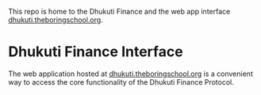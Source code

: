 This repo is home to the Dhukuti Finance and the web app interface [dhukuti.theboringschool.org](https://dhukuti.theboringschool.org).

# Dhukuti Finance Interface

The web application hosted at [dhukuti.theboringschool.org](https://dhukuti.theboringschool.org) is a convenient way to access the core functionality of the Dhukuti Finance Protocol.